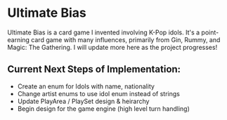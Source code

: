# Ultimate Bias


Ultimate Bias is a card game I invented involving K-Pop idols. It's a point-earning card game with many influences, primarily from Gin, Rummy, and Magic: The Gathering. I will update more here as the project progresses!

## Current Next Steps of Implementation:
- Create an enum for Idols with name, nationality
- Change artist enums to use idol enum instead of strings
- Update PlayArea / PlaySet design & heirarchy
- Begin design for the game engine (high level turn handling)
